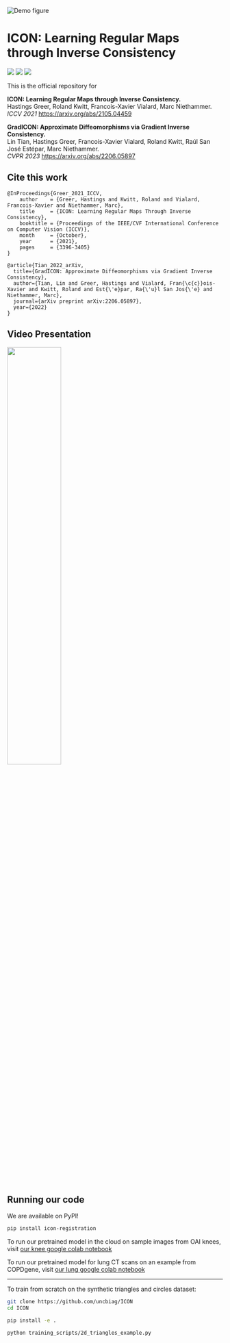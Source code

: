 ![Demo figure](notebooks/paper_figures/Intro_NewLabels-2.png)


# ICON: Learning Regular Maps through Inverse Consistency

[<img src="https://github.com/uncbiag/ICON/actions/workflows/test-action.yml/badge.svg">](https://github.com/uncbiag/ICON/actions)
[<img src="https://img.shields.io/pypi/v/icon_registration.svg?color=blue">](https://pypi.org/project/icon-registration)
[<img src="https://readthedocs.org/projects/icon/badge/?version=master">](https://icon.readthedocs.io/en/master/)


This is the official repository for  

**ICON: Learning Regular Maps through Inverse Consistency.**   
Hastings Greer, Roland Kwitt, Francois-Xavier Vialard, Marc Niethammer.  
_ICCV 2021_ https://arxiv.org/abs/2105.04459

**GradICON: Approximate Diffeomorphisms via Gradient Inverse Consistency.**  
Lin Tian, Hastings Greer, Francois-Xavier Vialard, Roland Kwitt, Raúl San José Estépar, Marc Niethammer.  
_CVPR 2023_ https://arxiv.org/abs/2206.05897

## Cite this work
```
@InProceedings{Greer_2021_ICCV,
    author    = {Greer, Hastings and Kwitt, Roland and Vialard, Francois-Xavier and Niethammer, Marc},
    title     = {ICON: Learning Regular Maps Through Inverse Consistency},
    booktitle = {Proceedings of the IEEE/CVF International Conference on Computer Vision (ICCV)},
    month     = {October},
    year      = {2021},
    pages     = {3396-3405}
}
```

```
@article{Tian_2022_arXiv,
  title={GradICON: Approximate Diffeomorphisms via Gradient Inverse Consistency},
  author={Tian, Lin and Greer, Hastings and Vialard, Fran{\c{c}}ois-Xavier and Kwitt, Roland and Est{\'e}par, Ra{\'u}l San Jos{\'e} and Niethammer, Marc},
  journal={arXiv preprint arXiv:2206.05897},
  year={2022}
}
```


## Video Presentation

[<img src="https://img.youtube.com/vi/7kZsJ3zWDCA/maxresdefault.jpg" width="50%">](https://youtu.be/7kZsJ3zWDCA)


## Running our code

We are available on PyPI!
```bash
pip install icon-registration
```


To run our pretrained model in the cloud on sample images from OAI knees, visit [our knee google colab notebook](https://colab.research.google.com/drive/1svftgw-vYWnLp9lSf3UkrG547atjbIrg?usp=sharing)

To run our pretrained model for lung CT scans on an example from COPDgene, visit [our lung google colab notebook](https://colab.research.google.com/github/uncbiag/ICON/blob/master/notebooks/ICON_lung_demo.ipynb)

----------------

To train from scratch on the synthetic triangles and circles dataset:

```bash
git clone https://github.com/uncbiag/ICON
cd ICON

pip install -e .

python training_scripts/2d_triangles_example.py
```


